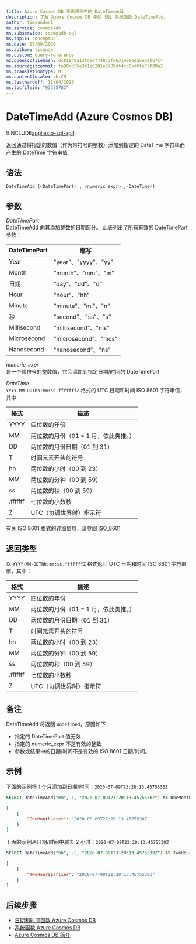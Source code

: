 ```yaml
---
title: Azure Cosmos DB 查询语言中的 DateTimeAdd
description: 了解 Azure Cosmos DB 中的 SQL 系统函数 DateTimeAdd。
author: timsander1
ms.service: cosmos-db
ms.subservice: cosmosdb-sql
ms.topic: conceptual
ms.date: 07/09/2020
ms.author: tisande
ms.custom: query-reference
ms.openlocfilehash: dc81849a13fdaef748c5fd631ee66ea5e3eb67c4
ms.sourcegitcommit: fa90cd55e341c8201e3789df4cd8bd6fe7c809a3
ms.translationtype: MT
ms.contentlocale: zh-CN
ms.lasthandoff: 11/04/2020
ms.locfileid: "93335783"
---
```

# <a name="datetimeadd-azure-cosmos-db"></a>DateTimeAdd (Azure Cosmos DB)
[!INCLUDE[appliesto-sql-api](includes/appliesto-sql-api.md)]

返回通过将指定的数值（作为带符号的整数）添加到指定的 DateTime 字符串而产生的 DateTime 字符串值  
  
## <a name="syntax"></a>语法
  
```sql
DateTimeAdd (<DateTimePart> , <numeric_expr> ,<DateTime>)
```

## <a name="arguments"></a>参数
  
*DateTimePart*  
   DateTimeAdd 向其添加整数的日期部分。 此表列出了所有有效的 DateTimePart 参数：

| DateTimePart | 缩写        |
| ------------ | -------------------- |
| Year         | "year"、"yyyy"、"yy" |
| Month        | "month"、"mm"、"m"   |
| 日期          | "day"、"dd"、"d"     |
| Hour         | "hour"、"hh"         |
| Minute       | "minute"、"mi"、"n"  |
| 秒       | "second"、"ss"、"s"  |
| Millisecond  | "millisecond"、"ms"  |
| Microsecond  | "microsecond"、"mcs" |
| Nanosecond   | "nanosecond"、"ns"   |

*numeric_expr*  
   是一个带符号的整数值，它会添加到指定日期/时间的 DateTimePart

*DateTime*  
   `YYYY-MM-DDThh:mm:ss.fffffffZ` 格式的 UTC 日期和时间 ISO 8601 字符串值，其中：
  
  |格式|描述|
  |-|-|
  |YYYY|四位数的年份|
  |MM|两位数的月份（01 = 1 月，依此类推。）|
  |DD|两位数的月份日期（01 到 31）|
  |T|时间元素开头的符号|
  |hh|两位数的小时（00 到 23）|
  |MM|两位数的分钟（00 到 59）|
  |ss|两位数的秒（00 到 59）|
  |.fffffff|七位数的小数秒|
  |Z|UTC（协调世界时）指示符||
  
  有关 ISO 8601 格式的详细信息，请参阅 [ISO_8601](https://en.wikipedia.org/wiki/ISO_8601)

## <a name="return-types"></a>返回类型

以 `YYYY-MM-DDThh:mm:ss.fffffffZ` 格式返回 UTC 日期和时间 ISO 8601 字符串值，其中：
  
  |格式|描述|
  |-|-|
  |YYYY|四位数的年份|
  |MM|两位数的月份（01 = 1 月，依此类推。）|
  |DD|两位数的月份日期（01 到 31）|
  |T|时间元素开头的符号|
  |hh|两位数的小时（00 到 23）|
  |MM|两位数的分钟（00 到 59）|
  |ss|两位数的秒（00 到 59）|
  |.fffffff|七位数的小数秒|
  |Z|UTC（协调世界时）指示符||

## <a name="remarks"></a>备注

DateTimeAdd 将返回 `undefined`，原因如下：

- 指定的 DateTimePart 值无效
- 指定的 numeric_expr 不是有效的整数
- 参数或结果中的日期/时间不是有效的 ISO 8601 日期/时间。

## <a name="examples"></a>示例
  
下面的示例将 1 个月添加到日期/时间：`2020-07-09T23:20:13.4575530Z`

```sql
SELECT DateTimeAdd("mm", 1, "2020-07-09T23:20:13.4575530Z") AS OneMonthLater
```

```json
[
    {
        "OneMonthLater": "2020-08-09T23:20:13.4575530Z"
    }
]
```  

下面的示例从日期/时间中减去 2 小时：`2020-07-09T23:20:13.4575530Z`

```sql
SELECT DateTimeAdd("hh", -2, "2020-07-09T23:20:13.4575530Z") AS TwoHoursEarlier
```

```json
[
    {
        "TwoHoursEarlier": "2020-07-09T21:20:13.4575530Z"
    }
]
```  

## <a name="next-steps"></a>后续步骤

- [日期和时间函数 Azure Cosmos DB](sql-query-date-time-functions.md)
- [系统函数 Azure Cosmos DB](sql-query-system-functions.md)
- [Azure Cosmos DB 简介](introduction.md)

